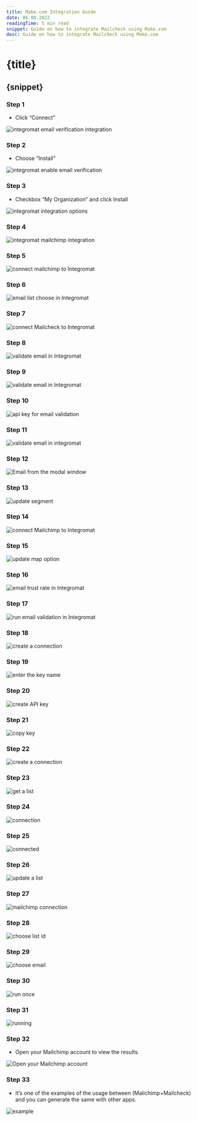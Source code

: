 ```yaml
---
title: Make.com Integration Guide
date: 06.08.2022
readingTime: 5 min read
snippet: Guide on how to integrate Mailcheck using Make.com
desc: Guide on how to integrate Mailcheck using Make.com
---
```


# **{title}**

## {snippet}

### Step 1

- Click “Connect”

![integromat email verification integration](./integromat-1.png)

### Step 2

- Choose “Install”

![integromat enable email verification](./integromat-2.png)

### Step 3

- Checkbox “My Organization” and click Install

![integromat integration options](./integromat-3.png)

### Step 4

![integromat mailchimp integration](./integromat-4.png)

### Step 5

![connect mailchimp to Integromat](./integromat-5.png)

### Step 6

![email list choose in Integromat](./integromat-6.png)

### Step 7

![connect Mailcheck to Integromat](./integromat-7.png)

### Step 8


![validate email in Integromat](./integromat-8.png)

### Step 9

![validate email in Integromat](./integromat-9.png)

### Step 10

![api key for email validation](./integromat-10.png)

### Step 11

![validate email in integromat](./integromat-11.png)

### Step 12

![Email from the modal window](./integromat-12.png)

### Step 13

![update segment](./integromat-13.png)

### Step 14

![connect Mailchimp to Integromat](./integromat-14.png)

### Step 15

![update map option](./integromat-15.png)

### Step 16

![email trust rate in Integromat](./integromat-16.png)

### Step 17

![run email validation in Integromat](./integromat-17.png)

### Step 18

![create a connection](./integromat-18.png)

### Step 19

![enter the key name](./integromat-19.png)

### Step 20

![create API key](./integromat-20.png)

### Step 21

![copy key](./integromat-21.png)

### Step 22

![create a connection](./integromat-22.png)

### Step 23

![get a list](./integromat-23.png)

### Step 24

![connection](./integromat-24.png)

### Step 25

![connected](./integromat-25.png)

### Step 26

![update a list](./integromat-26.png)

### Step 27

![mailchimp connection](./integromat-27.png)

### Step 28

![choose list id](./integromat-28.png)

### Step 29

![choose email](./integromat-29.png)

### Step 30

![run once](./integromat-30.png)

### Step 31

![running](./integromat-31.png)

### Step 32

- Open your Mailchimp account to view the results.

![Open your Mailchimp account](./integromat-32.png)

### Step 33

- It’s one of the examples of the usage between (Mailchimp+Mailcheck) and you can generate the same with other apps.

![example](./integromat-33.png)
